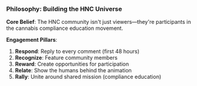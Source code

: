 ### Philosophy: Building the HNC Universe

**Core Belief**: The HNC community isn't just viewers—they're participants in the cannabis compliance education movement.

**Engagement Pillars**:
1. **Respond**: Reply to every comment (first 48 hours)
2. **Recognize**: Feature community members
3. **Reward**: Create opportunities for participation
4. **Relate**: Show the humans behind the animation
5. **Rally**: Unite around shared mission (compliance education)
